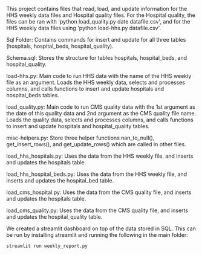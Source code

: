 This project contains files that read, load, and update information for the HHS weekly data files and Hospital quality files. For the Hospital quality, the files can be ran with 'python load_quality.py date datafile.csv', and for the HHS weekly data files using 'python load-hhs.py datafile.csv'.


Sql Folder: Contains commands for insert and update for all three tables (hospitals, hospital_beds, hospital_quality).

Schema.sql: Stores the structure for tables hospitals, hospital_beds, and hospital_quality.

load-hhs.py: Main code to run HHS data with the name of the HHS weekly file as an argument. Loads the HHS weekly data, selects and processes columns, and calls functions to insert and update hospitals and hospital_beds tables. 

load_quality.py: Main code to run CMS quality data with the 1st argument as the date of this quality data and 2nd argument as the CMS quality file name. Loads the quality data, selects and processes columns, and calls functions to insert and update hospitals and hospital_quality tables.

misc-helpers.py: Store three helper functions nan_to_null(), get_insert_rows(), and get_update_rows() which are called in other files. 

load_hhs_hospitals.py: Uses the data from the HHS weekly file, and inserts and updates the hospitals table. 

load_hhs_hospital_beds.py: Uses the data from the HHS weekly file, and inserts and updates the hospital_bed table. 

load_cms_hospital.py: Uses the data from the CMS quality file, and inserts and updates the hospitals table. 

load_cms_quality.py: Uses the data from the CMS quality file, and inserts and updates the hospital_quality table. 


We created a streamlit dashboard on top of the data stored in SQL. This can be run by installing streamlit and running the following in the main folder:

`streamlit run weekly_report.py`